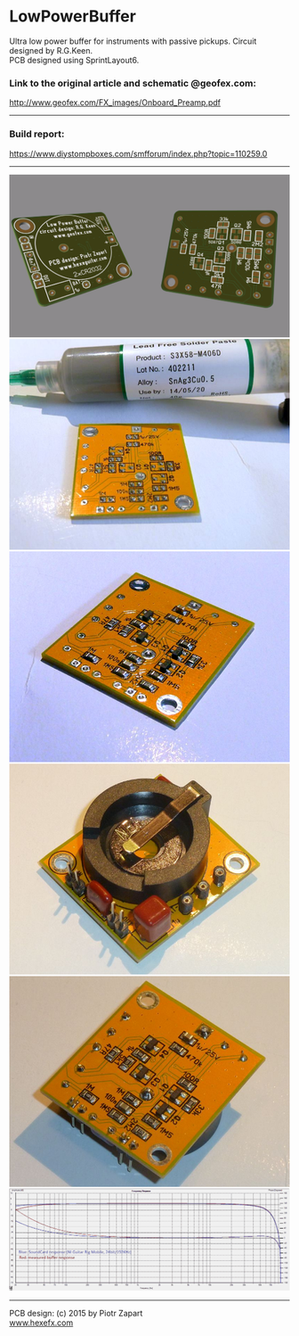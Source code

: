# LowPowerBuffer
Ultra low power buffer for instruments with passive pickups. Circuit designed by R.G.Keen.  
PCB designed using SprintLayout6. 

### Link to the original article and schematic @geofex.com:  
http://www.geofex.com/FX_images/Onboard_Preamp.pdf  

---
### Build report:  
https://www.diystompboxes.com/smfforum/index.php?topic=110259.0  

---  
![alt text][pic1]  
![alt text][pic2]  
![alt text][pic3]  
![alt text][pic4]  
![alt text][pic5]  
![alt text][pic6]  

---
PCB design: (c) 2015 by Piotr Zapart  
www.hexefx.com


[pic1]: pics/lpbuff.png "PCB render"
[pic2]: pics/gbf_1.jpg "PCB assembly1"
[pic3]: pics/gbf_4.jpg "PCB assembly2"
[pic4]: pics/gbf_5.jpg "PCB assembly3"
[pic5]: pics/gbf_6.jpg "PCB assembly4"
[pic6]: pics/Geofex_Buffer_FreqResponse20Hz-96kHz.png "Frequency response"
